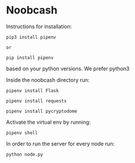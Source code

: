 # Noobcash


Instructions for installation:

	pip3 install pipenv
	
	or
	
	pip install pipenv 
	
based on your python versions. We prefer python3

Inside the noobcash directory run:

	pipenv install Flask

	pipenv install requests

	pipenv install pycryptodome
	
Activate the virtual env by running:
	
	pipenv shell

In order to run the server for every node run:

	python node.py
